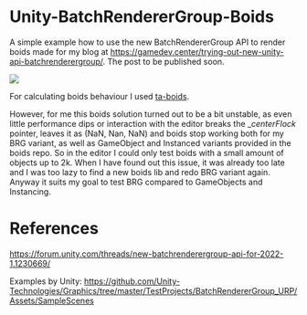 # Unity-BatchRendererGroup-Boids

A simple example how to use the new BatchRendererGroup API to render boids made for my blog at https://gamedev.center/trying-out-new-unity-api-batchrenderergroup/. The post to be published soon.

![](BRG_Boids.gif)

For calculating boids behaviour I used [ta-boids](https://github.com/ThousandAnt/ta-boids).

However, for me this boids solution turned out to be a bit unstable, as even little performance dips or interaction with the editor breaks the __centerFlock_ pointer, leaves it as (NaN, Nan, NaN) and boids stop working both for my BRG variant, as well as GameObject and Instanced variants provided in the boids repo. 
So in the editor I could only test boids with a small amount of objects up to 2k. When I have found out this issue, it was already too late and I was too lazy to find a new boids lib and redo BRG variant again.
Anyway it suits my goal to test BRG compared to GameObjects and Instancing. 

# References
https://forum.unity.com/threads/new-batchrenderergroup-api-for-2022-1.1230669/

Examples by Unity: https://github.com/Unity-Technologies/Graphics/tree/master/TestProjects/BatchRendererGroup_URP/Assets/SampleScenes
